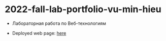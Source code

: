 # 2022-fall-lab-portfolio-vu-min-hieu

-   Лабораторная работа по Веб-технологиям

-   Deployed web page: [here](http://hieuminhvuu.github.io/portfolio)
